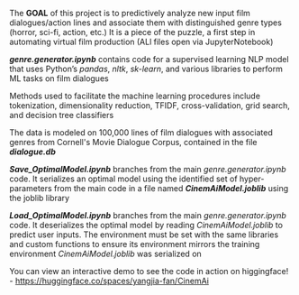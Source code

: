 The **GOAL** of this project is to predictively analyze new input film dialogues/action lines and associate them with distinguished genre types (horror, sci-fi, action, etc.) It is a piece of the puzzle, a first step in automating virtual film production (ALl files open via JupyterNotebook)

**_genre.generator.ipynb_** contains code for a supervised learning NLP model that uses Python’s _pandas_, _nltk_, _sk-learn_, and various libraries to perform ML tasks on film dialogues

Methods used to facilitate the machine learning procedures include tokenization, dimensionality reduction, TFIDF, cross-validation, grid search, and decision tree classifiers

The data is modeled on 100,000 lines of film dialogues with associated genres from Cornell's Movie Dialogue Corpus, contained in the file **_dialogue.db_**

**_Save_OptimalModel.ipynb_** branches from the main _genre.generator.ipynb_ code. It serializes an optimal model using the identified set of hyper-parameters from the main code in a file named **_CinemAiModel.joblib_** using the joblib library

**_Load_OptimalModel.ipynb_** branches from the main _genre.generator.ipynb_ code. It deserializes the optimal model by reading _CinemAiModel.joblib_ to predict user inputs. The environment must be set with the same libraries and custom functions to ensure its environment mirrors the training environment _CinemAiModel.joblib_  was serialized on

You can view an interactive demo to see the code in action on higgingface! - https://huggingface.co/spaces/yangjia-fan/CinemAi
